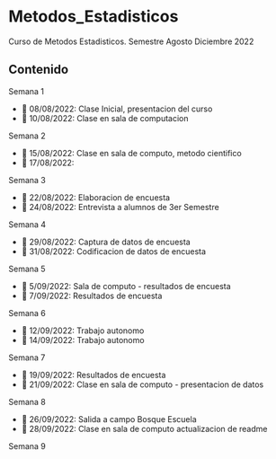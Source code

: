 # Metodos_Estadisticos
Curso de Metodos Estadisticos. Semestre Agosto Diciembre 2022

## Contenido 

Semana 1 

+ :maple_leaf: 08/08/2022: Clase Inicial, presentacion del curso 
+ :maple_leaf: 10/08/2022: Clase en sala de computacion 


Semana 2 

+ :evergreen_tree: 15/08/2022: Clase en sala de computo, metodo cientifico
+ :evergreen_tree: 17/08/2022:


Semana 3 

+ :maple_leaf: 22/08/2022: Elaboracion de encuesta 
+ :maple_leaf: 24/08/2022: Entrevista a alumnos de 3er Semestre


Semana 4

+ :evergreen_tree: 29/08/2022: Captura  de datos de encuesta 
+ :evergreen_tree: 31/08/2022: Codificacion de datos de encuesta


Semana 5 

+ :maple_leaf: 5/09/2022: Sala de computo - resultados de encuesta
+ :maple_leaf: 7/09/2022: Resultados de encuesta


Semana 6 

+ :evergreen_tree: 12/09/2022: Trabajo autonomo 
+ :evergreen_tree: 14/09/2022: Trabajo autonomo


Semana 7

+ :maple_leaf: 19/09/2022: Resultados de encuesta
+ :maple_leaf: 21/09/2022: Clase en sala de computo - presentacion de datos


Semana 8 

+ :evergreen_tree: 26/09/2022: Salida a campo Bosque Escuela 
+ :evergreen_tree: 28/09/2022: Clase en sala de computo actualizacion de readme


Semana 9